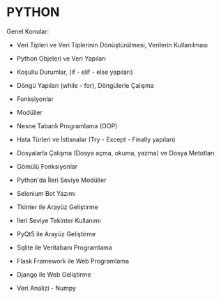 # PYTHON

 Genel Konular:

- Veri Tipleri ve Veri Tiplerinin Dönüştürülmesi, Verilerin Kullanılması

- Python Objeleri ve Veri Yapıları

- Koşullu Durumlar, (if - elif - else yapıları)

- Döngü Yapıları (while - for), Döngülerle Çalışma

- Fonksiyonlar

- Modüller

- Nesne Tabanlı Programlama (OOP)

- Hata Türleri ve İstisnalar (Try - Except - Finally yapıları)

- Dosyalarla Çalışma (Dosya açma, okuma, yazma) ve Dosya Metotları

- Gömülü Fonksiyonlar

- Python'da İleri Seviye Modüller

- Selenium Bot Yazımı

- Tkinter ile Arayüz Geliştirme

- İleri Seviye Tekinter Kullanımı

- PyQt5 ile Arayüz Geliştirme

- Sqlite ile Veritabanı Programlama

- Flask Framework ile Web Programlama

- Django ile Web Geliştirme

- Veri Analizi - Numpy
